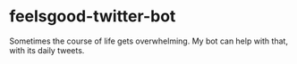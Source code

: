 # feelsgood-twitter-bot
Sometimes the course of life gets overwhelming. My bot can help with that, with its daily tweets.
